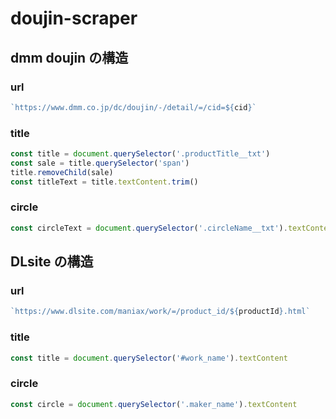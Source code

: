 # doujin-scraper

## dmm doujin の構造

### url

```js
`https://www.dmm.co.jp/dc/doujin/-/detail/=/cid=${cid}`
```

### title

```js
const title = document.querySelector('.productTitle__txt')
const sale = title.querySelector('span')
title.removeChild(sale)
const titleText = title.textContent.trim()
```

### circle

```js
const circleText = document.querySelector('.circleName__txt').textContent
```

## DLsite の構造

### url

```js
`https://www.dlsite.com/maniax/work/=/product_id/${productId}.html`
```

### title

```js
const title = document.querySelector('#work_name').textContent
```

### circle

```js
const circle = document.querySelector('.maker_name').textContent
```
